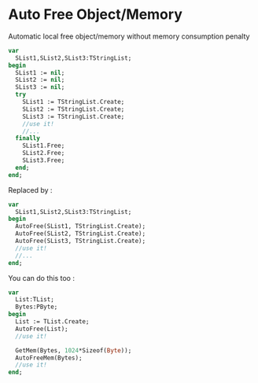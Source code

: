 # Auto Free Object/Memory
Automatic local free object/memory without memory consumption penalty

```pascal
var
  SList1,SList2,SList3:TStringList;
begin
  SList1 := nil;
  SList2 := nil;
  SList3 := nil;
  try
    SList1 := TStringList.Create;
    SList2 := TStringList.Create;
    SList3 := TStringList.Create;
    //use it!
    //...
  finally
    SList1.Free;
    SList2.Free;
    SList3.Free;
  end;
end;
```

Replaced by :

```pascal
var
  SList1,SList2,SList3:TStringList;
begin
  AutoFree(SList1, TStringList.Create);
  AutoFree(SList2, TStringList.Create);
  AutoFree(SList3, TStringList.Create);
  //use it!
  //...
end;
```

You can do this too :

```pascal
var
  List:TList;
  Bytes:PByte;
begin
  List := TList.Create;
  AutoFree(List);
  //use it!

  GetMem(Bytes, 1024*Sizeof(Byte));
  AutoFreeMem(Bytes);
  //use it!
end;
```
